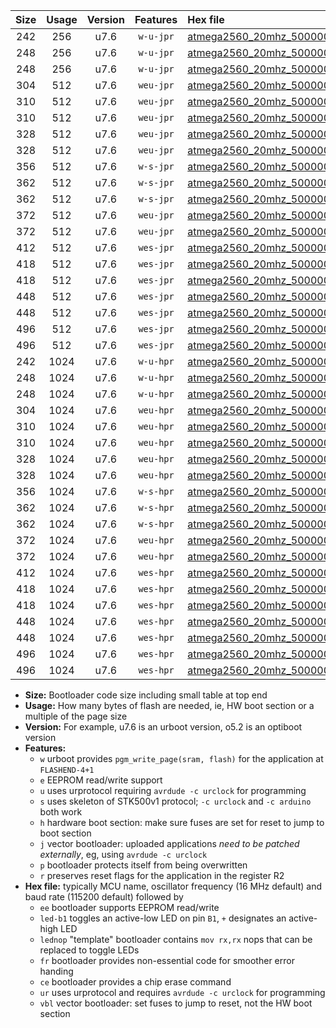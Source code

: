 |Size|Usage|Version|Features|Hex file|
|:-:|:-:|:-:|:-:|:--|
|242|256|u7.6|`w-u-jpr`|[atmega2560_20mhz_500000bps_ur_vbl.hex](https://raw.githubusercontent.com/stefanrueger/urboot/main/bootloaders/atmega2560/fcpu_20mhz/500000_bps/atmega2560_20mhz_500000bps_ur_vbl.hex)|
|248|256|u7.6|`w-u-jpr`|[atmega2560_20mhz_500000bps_led+b7_ur_vbl.hex](https://raw.githubusercontent.com/stefanrueger/urboot/main/bootloaders/atmega2560/fcpu_20mhz/500000_bps/atmega2560_20mhz_500000bps_led+b7_ur_vbl.hex)|
|248|256|u7.6|`w-u-jpr`|[atmega2560_20mhz_500000bps_lednop_ur_vbl.hex](https://raw.githubusercontent.com/stefanrueger/urboot/main/bootloaders/atmega2560/fcpu_20mhz/500000_bps/atmega2560_20mhz_500000bps_lednop_ur_vbl.hex)|
|304|512|u7.6|`weu-jpr`|[atmega2560_20mhz_500000bps_ee_ur_vbl.hex](https://raw.githubusercontent.com/stefanrueger/urboot/main/bootloaders/atmega2560/fcpu_20mhz/500000_bps/atmega2560_20mhz_500000bps_ee_ur_vbl.hex)|
|310|512|u7.6|`weu-jpr`|[atmega2560_20mhz_500000bps_ee_led+b7_ur_vbl.hex](https://raw.githubusercontent.com/stefanrueger/urboot/main/bootloaders/atmega2560/fcpu_20mhz/500000_bps/atmega2560_20mhz_500000bps_ee_led+b7_ur_vbl.hex)|
|310|512|u7.6|`weu-jpr`|[atmega2560_20mhz_500000bps_ee_lednop_ur_vbl.hex](https://raw.githubusercontent.com/stefanrueger/urboot/main/bootloaders/atmega2560/fcpu_20mhz/500000_bps/atmega2560_20mhz_500000bps_ee_lednop_ur_vbl.hex)|
|328|512|u7.6|`weu-jpr`|[atmega2560_20mhz_500000bps_ee_led+b7_fr_ur_vbl.hex](https://raw.githubusercontent.com/stefanrueger/urboot/main/bootloaders/atmega2560/fcpu_20mhz/500000_bps/atmega2560_20mhz_500000bps_ee_led+b7_fr_ur_vbl.hex)|
|328|512|u7.6|`weu-jpr`|[atmega2560_20mhz_500000bps_ee_lednop_fr_ur_vbl.hex](https://raw.githubusercontent.com/stefanrueger/urboot/main/bootloaders/atmega2560/fcpu_20mhz/500000_bps/atmega2560_20mhz_500000bps_ee_lednop_fr_ur_vbl.hex)|
|356|512|u7.6|`w-s-jpr`|[atmega2560_20mhz_500000bps_vbl.hex](https://raw.githubusercontent.com/stefanrueger/urboot/main/bootloaders/atmega2560/fcpu_20mhz/500000_bps/atmega2560_20mhz_500000bps_vbl.hex)|
|362|512|u7.6|`w-s-jpr`|[atmega2560_20mhz_500000bps_led+b7_vbl.hex](https://raw.githubusercontent.com/stefanrueger/urboot/main/bootloaders/atmega2560/fcpu_20mhz/500000_bps/atmega2560_20mhz_500000bps_led+b7_vbl.hex)|
|362|512|u7.6|`w-s-jpr`|[atmega2560_20mhz_500000bps_lednop_vbl.hex](https://raw.githubusercontent.com/stefanrueger/urboot/main/bootloaders/atmega2560/fcpu_20mhz/500000_bps/atmega2560_20mhz_500000bps_lednop_vbl.hex)|
|372|512|u7.6|`weu-jpr`|[atmega2560_20mhz_500000bps_ee_led+b7_fr_ce_ur_vbl.hex](https://raw.githubusercontent.com/stefanrueger/urboot/main/bootloaders/atmega2560/fcpu_20mhz/500000_bps/atmega2560_20mhz_500000bps_ee_led+b7_fr_ce_ur_vbl.hex)|
|372|512|u7.6|`weu-jpr`|[atmega2560_20mhz_500000bps_ee_lednop_fr_ce_ur_vbl.hex](https://raw.githubusercontent.com/stefanrueger/urboot/main/bootloaders/atmega2560/fcpu_20mhz/500000_bps/atmega2560_20mhz_500000bps_ee_lednop_fr_ce_ur_vbl.hex)|
|412|512|u7.6|`wes-jpr`|[atmega2560_20mhz_500000bps_ee_vbl.hex](https://raw.githubusercontent.com/stefanrueger/urboot/main/bootloaders/atmega2560/fcpu_20mhz/500000_bps/atmega2560_20mhz_500000bps_ee_vbl.hex)|
|418|512|u7.6|`wes-jpr`|[atmega2560_20mhz_500000bps_ee_led+b7_vbl.hex](https://raw.githubusercontent.com/stefanrueger/urboot/main/bootloaders/atmega2560/fcpu_20mhz/500000_bps/atmega2560_20mhz_500000bps_ee_led+b7_vbl.hex)|
|418|512|u7.6|`wes-jpr`|[atmega2560_20mhz_500000bps_ee_lednop_vbl.hex](https://raw.githubusercontent.com/stefanrueger/urboot/main/bootloaders/atmega2560/fcpu_20mhz/500000_bps/atmega2560_20mhz_500000bps_ee_lednop_vbl.hex)|
|448|512|u7.6|`wes-jpr`|[atmega2560_20mhz_500000bps_ee_led+b7_fr_vbl.hex](https://raw.githubusercontent.com/stefanrueger/urboot/main/bootloaders/atmega2560/fcpu_20mhz/500000_bps/atmega2560_20mhz_500000bps_ee_led+b7_fr_vbl.hex)|
|448|512|u7.6|`wes-jpr`|[atmega2560_20mhz_500000bps_ee_lednop_fr_vbl.hex](https://raw.githubusercontent.com/stefanrueger/urboot/main/bootloaders/atmega2560/fcpu_20mhz/500000_bps/atmega2560_20mhz_500000bps_ee_lednop_fr_vbl.hex)|
|496|512|u7.6|`wes-jpr`|[atmega2560_20mhz_500000bps_ee_led+b7_fr_ce_vbl.hex](https://raw.githubusercontent.com/stefanrueger/urboot/main/bootloaders/atmega2560/fcpu_20mhz/500000_bps/atmega2560_20mhz_500000bps_ee_led+b7_fr_ce_vbl.hex)|
|496|512|u7.6|`wes-jpr`|[atmega2560_20mhz_500000bps_ee_lednop_fr_ce_vbl.hex](https://raw.githubusercontent.com/stefanrueger/urboot/main/bootloaders/atmega2560/fcpu_20mhz/500000_bps/atmega2560_20mhz_500000bps_ee_lednop_fr_ce_vbl.hex)|
|242|1024|u7.6|`w-u-hpr`|[atmega2560_20mhz_500000bps_ur.hex](https://raw.githubusercontent.com/stefanrueger/urboot/main/bootloaders/atmega2560/fcpu_20mhz/500000_bps/atmega2560_20mhz_500000bps_ur.hex)|
|248|1024|u7.6|`w-u-hpr`|[atmega2560_20mhz_500000bps_led+b7_ur.hex](https://raw.githubusercontent.com/stefanrueger/urboot/main/bootloaders/atmega2560/fcpu_20mhz/500000_bps/atmega2560_20mhz_500000bps_led+b7_ur.hex)|
|248|1024|u7.6|`w-u-hpr`|[atmega2560_20mhz_500000bps_lednop_ur.hex](https://raw.githubusercontent.com/stefanrueger/urboot/main/bootloaders/atmega2560/fcpu_20mhz/500000_bps/atmega2560_20mhz_500000bps_lednop_ur.hex)|
|304|1024|u7.6|`weu-hpr`|[atmega2560_20mhz_500000bps_ee_ur.hex](https://raw.githubusercontent.com/stefanrueger/urboot/main/bootloaders/atmega2560/fcpu_20mhz/500000_bps/atmega2560_20mhz_500000bps_ee_ur.hex)|
|310|1024|u7.6|`weu-hpr`|[atmega2560_20mhz_500000bps_ee_led+b7_ur.hex](https://raw.githubusercontent.com/stefanrueger/urboot/main/bootloaders/atmega2560/fcpu_20mhz/500000_bps/atmega2560_20mhz_500000bps_ee_led+b7_ur.hex)|
|310|1024|u7.6|`weu-hpr`|[atmega2560_20mhz_500000bps_ee_lednop_ur.hex](https://raw.githubusercontent.com/stefanrueger/urboot/main/bootloaders/atmega2560/fcpu_20mhz/500000_bps/atmega2560_20mhz_500000bps_ee_lednop_ur.hex)|
|328|1024|u7.6|`weu-hpr`|[atmega2560_20mhz_500000bps_ee_led+b7_fr_ur.hex](https://raw.githubusercontent.com/stefanrueger/urboot/main/bootloaders/atmega2560/fcpu_20mhz/500000_bps/atmega2560_20mhz_500000bps_ee_led+b7_fr_ur.hex)|
|328|1024|u7.6|`weu-hpr`|[atmega2560_20mhz_500000bps_ee_lednop_fr_ur.hex](https://raw.githubusercontent.com/stefanrueger/urboot/main/bootloaders/atmega2560/fcpu_20mhz/500000_bps/atmega2560_20mhz_500000bps_ee_lednop_fr_ur.hex)|
|356|1024|u7.6|`w-s-hpr`|[atmega2560_20mhz_500000bps.hex](https://raw.githubusercontent.com/stefanrueger/urboot/main/bootloaders/atmega2560/fcpu_20mhz/500000_bps/atmega2560_20mhz_500000bps.hex)|
|362|1024|u7.6|`w-s-hpr`|[atmega2560_20mhz_500000bps_led+b7.hex](https://raw.githubusercontent.com/stefanrueger/urboot/main/bootloaders/atmega2560/fcpu_20mhz/500000_bps/atmega2560_20mhz_500000bps_led+b7.hex)|
|362|1024|u7.6|`w-s-hpr`|[atmega2560_20mhz_500000bps_lednop.hex](https://raw.githubusercontent.com/stefanrueger/urboot/main/bootloaders/atmega2560/fcpu_20mhz/500000_bps/atmega2560_20mhz_500000bps_lednop.hex)|
|372|1024|u7.6|`weu-hpr`|[atmega2560_20mhz_500000bps_ee_led+b7_fr_ce_ur.hex](https://raw.githubusercontent.com/stefanrueger/urboot/main/bootloaders/atmega2560/fcpu_20mhz/500000_bps/atmega2560_20mhz_500000bps_ee_led+b7_fr_ce_ur.hex)|
|372|1024|u7.6|`weu-hpr`|[atmega2560_20mhz_500000bps_ee_lednop_fr_ce_ur.hex](https://raw.githubusercontent.com/stefanrueger/urboot/main/bootloaders/atmega2560/fcpu_20mhz/500000_bps/atmega2560_20mhz_500000bps_ee_lednop_fr_ce_ur.hex)|
|412|1024|u7.6|`wes-hpr`|[atmega2560_20mhz_500000bps_ee.hex](https://raw.githubusercontent.com/stefanrueger/urboot/main/bootloaders/atmega2560/fcpu_20mhz/500000_bps/atmega2560_20mhz_500000bps_ee.hex)|
|418|1024|u7.6|`wes-hpr`|[atmega2560_20mhz_500000bps_ee_led+b7.hex](https://raw.githubusercontent.com/stefanrueger/urboot/main/bootloaders/atmega2560/fcpu_20mhz/500000_bps/atmega2560_20mhz_500000bps_ee_led+b7.hex)|
|418|1024|u7.6|`wes-hpr`|[atmega2560_20mhz_500000bps_ee_lednop.hex](https://raw.githubusercontent.com/stefanrueger/urboot/main/bootloaders/atmega2560/fcpu_20mhz/500000_bps/atmega2560_20mhz_500000bps_ee_lednop.hex)|
|448|1024|u7.6|`wes-hpr`|[atmega2560_20mhz_500000bps_ee_led+b7_fr.hex](https://raw.githubusercontent.com/stefanrueger/urboot/main/bootloaders/atmega2560/fcpu_20mhz/500000_bps/atmega2560_20mhz_500000bps_ee_led+b7_fr.hex)|
|448|1024|u7.6|`wes-hpr`|[atmega2560_20mhz_500000bps_ee_lednop_fr.hex](https://raw.githubusercontent.com/stefanrueger/urboot/main/bootloaders/atmega2560/fcpu_20mhz/500000_bps/atmega2560_20mhz_500000bps_ee_lednop_fr.hex)|
|496|1024|u7.6|`wes-hpr`|[atmega2560_20mhz_500000bps_ee_led+b7_fr_ce.hex](https://raw.githubusercontent.com/stefanrueger/urboot/main/bootloaders/atmega2560/fcpu_20mhz/500000_bps/atmega2560_20mhz_500000bps_ee_led+b7_fr_ce.hex)|
|496|1024|u7.6|`wes-hpr`|[atmega2560_20mhz_500000bps_ee_lednop_fr_ce.hex](https://raw.githubusercontent.com/stefanrueger/urboot/main/bootloaders/atmega2560/fcpu_20mhz/500000_bps/atmega2560_20mhz_500000bps_ee_lednop_fr_ce.hex)|

- **Size:** Bootloader code size including small table at top end
- **Usage:** How many bytes of flash are needed, ie, HW boot section or a multiple of the page size
- **Version:** For example, u7.6 is an urboot version, o5.2 is an optiboot version
- **Features:**
  + `w` urboot provides `pgm_write_page(sram, flash)` for the application at `FLASHEND-4+1`
  + `e` EEPROM read/write support
  + `u` uses urprotocol requiring `avrdude -c urclock` for programming
  + `s` uses skeleton of STK500v1 protocol; `-c urclock` and `-c arduino` both work
  + `h` hardware boot section: make sure fuses are set for reset to jump to boot section
  + `j` vector bootloader: uploaded applications *need to be patched externally*, eg, using `avrdude -c urclock`
  + `p` bootloader protects itself from being overwritten
  + `r` preserves reset flags for the application in the register R2
- **Hex file:** typically MCU name, oscillator frequency (16 MHz default) and baud rate (115200 default) followed by
  + `ee` bootloader supports EEPROM read/write
  + `led-b1` toggles an active-low LED on pin `B1`, `+` designates an active-high LED
  + `lednop` "template" bootloader contains `mov rx,rx` nops that can be replaced to toggle LEDs
  + `fr` bootloader provides non-essential code for smoother error handing
  + `ce` bootloader provides a chip erase command
  + `ur` uses urprotocol and requires `avrdude -c urclock` for programming
  + `vbl` vector bootloader: set fuses to jump to reset, not the HW boot section
